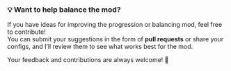 ### 💡 Want to help balance the mod?

If you have ideas for improving the progression or balancing mod, feel free to contribute!  
You can submit your suggestions in the form of **pull requests** or share your configs, and I’ll review them to see what works best for the mod.

Your feedback and contributions are always welcome! 🙌
